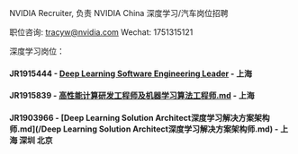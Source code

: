 NVIDIA Recruiter, 负责 NVIDIA China 深度学习/汽车岗位招聘 

职位咨询: tracyw@nvidia.com   Wechat: 1751315121

深度学习岗位：

#### JR1915444 - [Deep Learning Software Engineering Leader](/Deep_Learning_Software_Engineering_Leader.md) - 上海
#### JR1915839 - [高性能计算研发工程师及机器学习算法工程师.md](/高性能计算研发工程师及机器学习算法工程师.md) - 上海
#### JR1903966 - [Deep Learning Solution Architect深度学习解决方案架构师.md](/Deep Learning Solution Architect深度学习解决方案架构师.md) - 上海 深圳 北京
